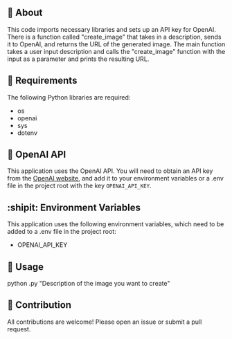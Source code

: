 ## :space_invader: About

This code imports necessary libraries and sets up an API key for OpenAI. There is a function called "create_image" that takes in a description, sends it to OpenAI, and returns the URL of the generated image. The main function takes a user input description and calls the "create_image" function with the input as a parameter and prints the resulting URL.

## :wrench: Requirements

The following Python libraries are required:

- os
- openai
- sys
- dotenv


## :rocket: OpenAI API

This application uses the OpenAI API. You will need to obtain an API key from the [OpenAI website](https://openai.com/), and add it to your environment variables or a .env file in the project root with the key `OPENAI_API_KEY`.

## :shipit: Environment Variables

This application uses the following environment variables, which need to be added to a .env file in the project root:

- OPENAI_API_KEY


## :runner:  Usage

python <filename>.py "Description of the image you want to create"

## :raising_hand: Contribution

All contributions are welcome! Please open an issue or submit a pull request.

